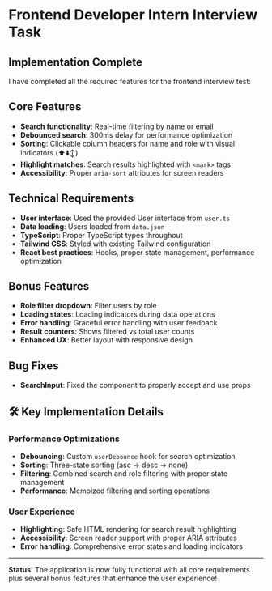 # Frontend Developer Intern Interview Task

## Implementation Complete

I have completed all the required features for the frontend interview test:

## Core Features 
- **Search functionality**: Real-time filtering by name or email
- **Debounced search**: 300ms delay for performance optimization
- **Sorting**: Clickable column headers for name and role with visual indicators (⬆️⬇️↕️)
- **Highlight matches**: Search results highlighted with `<mark>` tags
- **Accessibility**: Proper `aria-sort` attributes for screen readers

## Technical Requirements 
- **User interface**: Used the provided User interface from `user.ts`
- **Data loading**: Users loaded from `data.json`
- **TypeScript**: Proper TypeScript types throughout
- **Tailwind CSS**: Styled with existing Tailwind configuration
- **React best practices**: Hooks, proper state management, performance optimization

## Bonus Features 
- **Role filter dropdown**: Filter users by role
- **Loading states**: Loading indicators during data operations
- **Error handling**: Graceful error handling with user feedback
- **Result counters**: Shows filtered vs total user counts
- **Enhanced UX**: Better layout with responsive design

## Bug Fixes
- **SearchInput**: Fixed the component to properly accept and use props

## 🛠️ Key Implementation Details

### Performance Optimizations
- **Debouncing**: Custom `userDebounce` hook for search optimization
- **Sorting**: Three-state sorting (asc → desc → none)
- **Filtering**: Combined search and role filtering with proper state management
- **Performance**: Memoized filtering and sorting operations

### User Experience
- **Highlighting**: Safe HTML rendering for search result highlighting
- **Accessibility**: Screen reader support with proper ARIA attributes
- **Error handling**: Comprehensive error states and loading indicators

---

**Status**: The application is now fully functional with all core requirements plus several bonus features that enhance the user experience!
